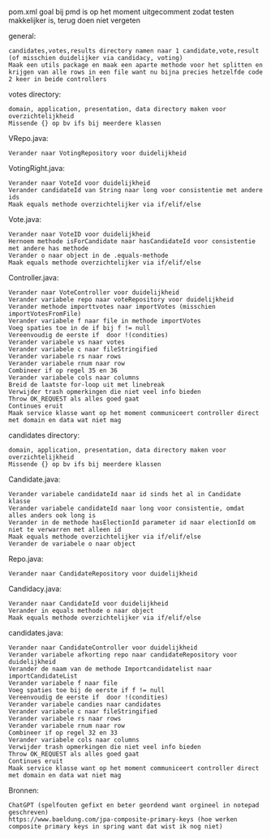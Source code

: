 pom.xml goal bij pmd is op het moment uitgecomment zodat testen makkelijker is, terug doen niet vergeten

general:
    
    candidates,votes,results directory namen naar 1 candidate,vote,result (of misschien duidelijker via candidacy, voting)
    Maak een utils package en maak een aparte methode voor het splitten en krijgen van alle rows in een file want nu bijna precies hetzelfde code 2 keer in beide controllers

votes directory:

    domain, application, presentation, data directory maken voor overzichtelijkheid
    Missende {} op bv ifs bij meerdere klassen

VRepo.java:

    Verander naar VotingRepository voor duidelijkheid

VotingRight.java:

    Verander naar VoteId voor duidelijkheid
    Verander candidateId van String naar long voor consistentie met andere ids
    Maak equals methode overzichtelijker via if/elif/else

Vote.java:

    Verander naar VoteID voor duidelijkheid
    Hernoem methode isForCandidate naar hasCandidateId voor consistentie met andere has methode
    Verander o naar object in de .equals-methode
    Maak equals methode overzichtelijker via if/elif/else

Controller.java:

    Verander naar VoteController voor duidelijkheid
    Verander variabele repo naar voteRepository voor duidelijkheid
    Verander methode importtvotes naar importVotes (misschien importVotesFromFile)
    Verander variabele f naar file in methode importVotes
    Voeg spaties toe in de if bij f != null
    Vereenvoudig de eerste if  door !(condities)
    Verander variabele vs naar votes
    Verander variabele c naar fileStringified
    Verander variabele rs naar rows
    Verander variabele rnum naar row
    Combineer if op regel 35 en 36
    Verander variabele cols naar columns
    Breid de laatste for-loop uit met linebreak
    Verwijder trash opmerkingen die niet veel info bieden
    Throw OK_REQUEST als alles goed gaat
    Continues eruit
    Maak service klasse want op het moment communiceert controller direct met domain en data wat niet mag

candidates directory:

    domain, application, presentation, data directory maken voor overzichtelijkheid
    Missende {} op bv ifs bij meerdere klassen

Candidate.java:

    Verander variabele candidateId naar id sinds het al in Candidate klasse
    Verander variabele candidateId naar long voor consistentie, omdat alles anders ook long is
    Verander in de methode hasElectionId parameter id naar electionId om niet te verwarren met alleen id
    Maak equals methode overzichtelijker via if/elif/else
    Verander de variabele o naar object

Repo.java:

    Verander naar CandidateRepository voor duidelijkheid

Candidacy.java:

    Verander naar CandidateId voor duidelijkheid
    Verander in equals methode o naar object
    Maak equals methode overzichtelijker via if/elif/else

candidates.java:

    Verander naar CandidateController voor duidelijkheid
    Verander variabele afkorting repo naar candidateRepository voor duidelijkheid
    Verander de naam van de methode Importcandidatelist naar importCandidateList
    Verander variabele f naar file
    Voeg spaties toe bij de eerste if f != null
    Vereenvoudig de eerste if  door !(condities)
    Verander variabele candies naar candidates
    Verander variabele c naar fileStringified
    Verander variabele rs naar rows
    Verander variabele rnum naar row
    Combineer if op regel 32 en 33
    Verander variabele cols naar columns
    Verwijder trash opmerkingen die niet veel info bieden
    Throw OK_REQUEST als alles goed gaat
    Continues eruit
    Maak service klasse want op het moment communiceert controller direct met domain en data wat niet mag

Bronnen:

    ChatGPT (spelfouten gefixt en beter geordend want orgineel in notepad geschreven)
    https://www.baeldung.com/jpa-composite-primary-keys (hoe werken composite primary keys in spring want dat wist ik nog niet)
